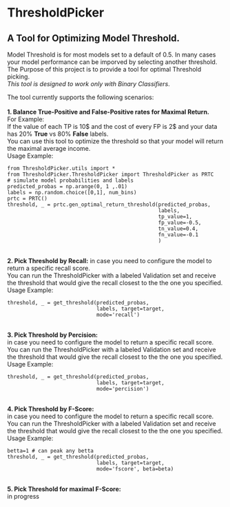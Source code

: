 # ThresholdPicker
## A Tool for Optimizing Model Threshold.
Model Threshold is for most models set to a default of 0.5.
In many cases your model performance can be imporved by selecting another threshold.
The Purpose of this project is to provide a tool for optimal Threshold picking.<br>
*This tool is designed to work only with Binary Classifiers*.<br>

The tool currently supports the following scenarios:<br><br>
**1. Balance True-Positive and False-Positive rates for Maximal Return.** <br>
For Example:<br> If the value of each TP is 10\$ and the 
cost of every FP is 2\$ and your data has 20% **True** vs 80% **False** labels.<br>
You can use this tool to optimize the threshold so that your model will
return the maximal average income.
<br>Usage Example:


    from ThresholdPicker.utils import *
    from ThresholdPicker.ThresholdPicker import ThresholdPicker as PRTC
    # simulate model probabilities and labels
    predicted_probas = np.arange(0, 1 ,.01)
    labels = np.random.choice([0,1], num_bins)
    prtc = PRTC()
    threshold, _ = prtc.gen_optimal_return_threshold(predicted_probas,
                                                     labels,
                                                     tp_value=1,
                                                     fp_value=-0.5, 
                                                     tn_value=0.4,
                                                     fn_value=-0.1
                                                     )
                                                     
<br>**2. Pick Threshold by Recall:**
   in case you need to configure the model to return a 
   specific recall score. <br>
   You can run the ThresholdPicker with a labeled Validation 
   set and receive the threshold that would give the recall 
   closest to the the one you specified. Usage Example:
   
    threshold, _ = get_threshold(predicted_probas,
                                 labels, target=target,
                                 mode='recall') 
   
<br>**3. Pick Threshold by Percision:**<br>
   in case you need to configure the model to return a 
   specific recall score. <br>
   You can run the ThresholdPicker with a labeled Validation 
   set and receive the threshold that would give the recall 
   closest to the the one you specified. Usage Example:
   
    threshold, _ = get_threshold(predicted_probas,
                                 labels, target=target,
                                 mode='percision') 
   
<br>**4. Pick Threshold by F-Score:**<br>
   in case you need to configure the model to return a 
   specific recall score. <br>
   You can run the ThresholdPicker with a labeled Validation 
   set and receive the threshold that would give the recall 
   closest to the the one you specified. Usage Example:
   
    betta=1 # can peak any betta 
    threshold, _ = get_threshold(predicted_probas,
                                 labels, target=target,
                                 mode='fscore', beta=beta)
   
<br>**5. Pick Threshold for maximal F-Score:**<br>
in progress